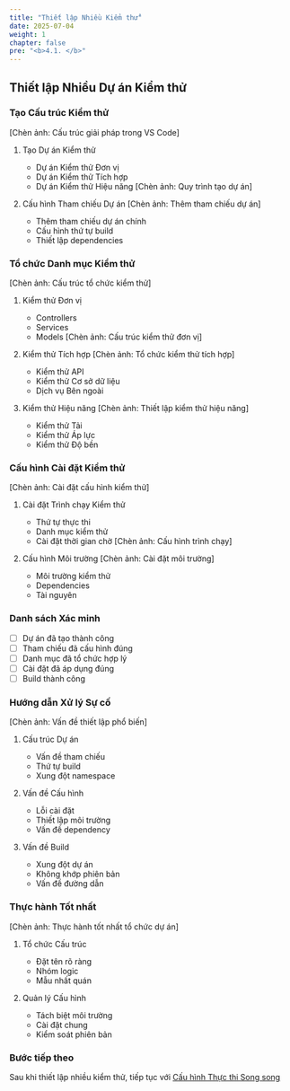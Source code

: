 ```yaml
---
title: "Thiết lập Nhiều Kiểm thử"
date: 2025-07-04
weight: 1
chapter: false
pre: "<b>4.1. </b>"
---
```


## Thiết lập Nhiều Dự án Kiểm thử

### Tạo Cấu trúc Kiểm thử
[Chèn ảnh: Cấu trúc giải pháp trong VS Code]
1. Tạo Dự án Kiểm thử
   - Dự án Kiểm thử Đơn vị
   - Dự án Kiểm thử Tích hợp
   - Dự án Kiểm thử Hiệu năng
   [Chèn ảnh: Quy trình tạo dự án]

2. Cấu hình Tham chiếu Dự án
   [Chèn ảnh: Thêm tham chiếu dự án]
   - Thêm tham chiếu dự án chính
   - Cấu hình thứ tự build
   - Thiết lập dependencies

### Tổ chức Danh mục Kiểm thử
[Chèn ảnh: Cấu trúc tổ chức kiểm thử]
1. Kiểm thử Đơn vị
   - Controllers
   - Services
   - Models
   [Chèn ảnh: Cấu trúc kiểm thử đơn vị]

2. Kiểm thử Tích hợp
   [Chèn ảnh: Tổ chức kiểm thử tích hợp]
   - Kiểm thử API
   - Kiểm thử Cơ sở dữ liệu
   - Dịch vụ Bên ngoài

3. Kiểm thử Hiệu năng
   [Chèn ảnh: Thiết lập kiểm thử hiệu năng]
   - Kiểm thử Tải
   - Kiểm thử Áp lực
   - Kiểm thử Độ bền

### Cấu hình Cài đặt Kiểm thử
[Chèn ảnh: Cài đặt cấu hình kiểm thử]
1. Cài đặt Trình chạy Kiểm thử
   - Thứ tự thực thi
   - Danh mục kiểm thử
   - Cài đặt thời gian chờ
   [Chèn ảnh: Cấu hình trình chạy]

2. Cấu hình Môi trường
   [Chèn ảnh: Cài đặt môi trường]
   - Môi trường kiểm thử
   - Dependencies
   - Tài nguyên

### Danh sách Xác minh
- [ ] Dự án đã tạo thành công
- [ ] Tham chiếu đã cấu hình đúng
- [ ] Danh mục đã tổ chức hợp lý
- [ ] Cài đặt đã áp dụng đúng
- [ ] Build thành công

### Hướng dẫn Xử lý Sự cố
[Chèn ảnh: Vấn đề thiết lập phổ biến]
1. Cấu trúc Dự án
   - Vấn đề tham chiếu
   - Thứ tự build
   - Xung đột namespace

2. Vấn đề Cấu hình
   - Lỗi cài đặt
   - Thiết lập môi trường
   - Vấn đề dependency

3. Vấn đề Build
   - Xung đột dự án
   - Không khớp phiên bản
   - Vấn đề đường dẫn

### Thực hành Tốt nhất
[Chèn ảnh: Thực hành tốt nhất tổ chức dự án]
1. Tổ chức Cấu trúc
   - Đặt tên rõ ràng
   - Nhóm logic
   - Mẫu nhất quán

2. Quản lý Cấu hình
   - Tách biệt môi trường
   - Cài đặt chung
   - Kiểm soát phiên bản

### Bước tiếp theo
Sau khi thiết lập nhiều kiểm thử, tiếp tục với [Cấu hình Thực thi Song song](../4.2-configure-parallel/)
